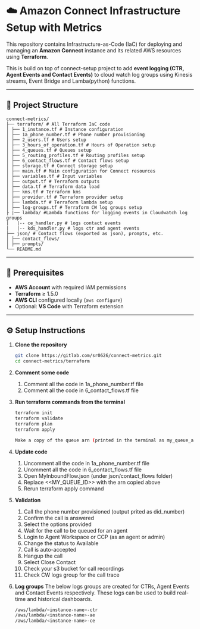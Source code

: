 # ☁️ Amazon Connect Infrastructure Setup with Metrics

This repository contains Infrastructure-as-Code (IaC) for deploying and managing an **Amazon Connect** instance and its related AWS resources using **Terraform**.  

This is build on top of connect-setup project to add **event logging (CTR, Agent Events and Contact Events)** to cloud watch log groups using Kinesis streams, Event Bridge and Lamba(python) functions.

---

## 📁 Project Structure
    connect-metrics/
    ├── terraform/ # All Terraform IaC code
    │ ├── 1_instance.tf # Instance configuration
    │ ├── 1a_phone_number.tf # Phone number provisioning
    │ ├── 2_users.tf # Users setup
    │ ├── 3_hours_of_operation.tf # Hours of Operation setup
    │ ├── 4_queues.tf # Queues setup
    │ ├── 5_routing_profiles.tf # Routing profiles setup
    │ ├── 6_contact_flows.tf # Contact flows setup
    │ ├── storage.tf # Connect storage setup
    │ ├── main.tf # Main configuration for Connect resources
    │ ├── variables.tf # Input variables
    │ ├── output.tf # Terraform outputs
    │ ├── data.tf # Terraform data load
    │ ├── kms.tf # Terraform kms
    │ ├── provider.tf # Terraform provider setup
    │ ├── lambda.tf # Terraform lambda setup
    │ ├── log-groups.tf # Terraform CW log groups setup
    ├ |── lambda/ #Lambda functions for logging events in Cloudwatch log groups
    |   |-- ce_handler.py # logs contact events 
    |   |-- kds_handler.py # logs ctr and agent events 
    ├── json/ # Contact flows (exported as json), prompts, etc.
    │ ├── contact_flows/
    │ ├── prompts/
    └── README.md

---

## 🚀 Prerequisites

- **AWS Account** with required IAM permissions
- **Terraform** ≥ 1.5.0
- **AWS CLI** configured locally (`aws configure`)
- Optional: **VS Code** with Terraform extension

---

## ⚙️ Setup Instructions

1. **Clone the repository**
   ```bash
   git clone https://gitlab.com/sr0626/connect-metrics.git
   cd connect-metrics/terraform

2. **Comment some code**
    1. Comment all the code in 1a_phone_number.tf file
    2. Comment all the code in 6_contact_flows.tf file

3. **Run terraform commands from the terminal**
    ```bash
    terraform init
    terraform validate
    terraform plan
    terraform apply
    
    Make a copy of the queue arn (printed in the terminal as my_queue_arn) 

4. **Update code**
    1. Uncomment all the code in 1a_phone_number.tf file
    2. Unomment all the code in 6_contact_flows.tf file
    3. Open MyInboundFlow.json (under json/contact_flows folder)
    4. Replace <<MY_QUEUE_ID>> with the arn copied above  
    5. Rerun terraform apply command

5. **Validation**
    1. Call the phone number provisioned  (output prited as did_number)
    2. Confirm the call is answered
    3. Select the options provided
    4. Wait for the call to be queued for an agent
    5. Login to Agent Workspace or CCP (as an agent or admin)
    6. Change the status to Available
    7. Call is auto-accepted
    8. Hangup the call
    9. Select Close Contact
    10. Check your s3 bucket for call recordings
    11. Check CW logs group for the call trace

6. **Log groups**
    The below logs groups are created for CTRs, Agent Events and Contact Events respectively.  These logs can be used to build real-time and historical dashboards.  
    ```bash
    /aws/lambda/<instance-name>-ctr
    /aws/lambda/<instance-name>-ae
    /aws/lambda/<instance-name>-ce
